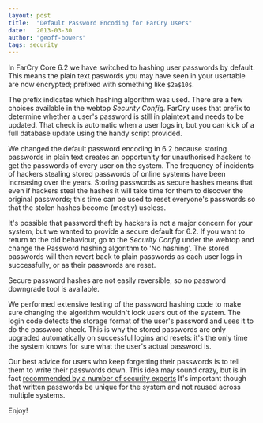 ```yaml
---
layout: post
title:  "Default Password Encoding for FarCry Users"
date:   2013-03-30
author: "geoff-bowers"
tags: security
---
```


In FarCry Core 6.2 we have switched to hashing user passwords by default.  This means the plain text paswords you may have seen in your usertable are now encrypted; prefixed with something like ```$2a$10$```.

<!--more-->

The prefix indicates which hashing algorithm was used. There are a few choices available in the webtop *Security Config*. FarCry uses that prefix to determine whether a user's password is still in plaintext and needs to be updated. That check is automatic when a user logs in, but you can kick of a full database update using the handy script provided.

We changed the default password encoding in 6.2 because storing passwords in plain text creates an opportunity for unauthorised hackers to get the passwords of every user on the system. The frequency of incidents of hackers stealing stored passwords of online systems have been increasing over the years. Storing passwords as secure hashes means that even if hackers steal the hashes it will take time for them to discover the original passwords; this time can be used to reset everyone's passwords so that the stolen hashes become (mostly) useless.

It's possible that password theft by hackers is not a major concern for your system, but we wanted to provide a secure default for 6.2. If you want to return to the old behaviour, go to the *Security Config* under the webtop and change the Password hashing algorithm to 'No hashing'. The stored passwords will then revert back to plain passwords as each user logs in successfully, or as their passwords are reset. 

Secure password hashes are not easily reversible, so no password downgrade tool is available.

We performed extensive testing of the password hashing code to make sure changing the algorithm wouldn't lock users out of the system. The login code detects the storage format of the user's password and uses it to do the password check. This is why the stored passwords are only upgraded automatically on successful logins and resets: it's the only time the system knows for sure what the user's actual password is.

Our best advice for users who keep forgetting their passwords is to tell them to write their passwords down. This idea may sound crazy, but is in fact [recommended by a number of security experts](http://news.cnet.com/Microsoft-security-guru-Jot-down-your-passwords/2100-7355_3-5716590.html) It's important though that written passwords be unique for the system and not reused across multiple systems.

Enjoy!